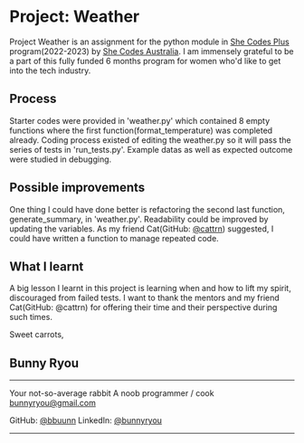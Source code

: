 # Project: Weather

Project Weather is an assignment for the python module in [She Codes Plus](https://shecodes.com.au/program/plus/) program(2022-2023) by [She Codes Australia](https://shecodes.com.au/). I am immensely grateful to be a part of this fully funded 6 months program for women who'd like to get into the tech industry.

## Process

Starter codes were provided in 'weather.py' which contained 8 empty functions where the first function(format_temperature) was completed already. Coding process existed of editing the weather.py so it will pass the series of tests in 'run_tests.py'. Example datas as well as expected outcome were studied in debugging.

## Possible improvements

One thing I could have done better is refactoring the second last function, generate_summary, in 'weather.py'. Readability could be improved by updating the variables. As my friend Cat(GitHub: [@cattrn](https://github.com/cattrn)) suggested, I could have written a function to manage repeated code.

## What I learnt

A big lesson I learnt in this project is learning when and how to lift my spirit, discouraged from failed tests. I want to thank the mentors and my friend Cat(GitHub: @cattrn) for offering their time and their perspective during such times.

Sweet carrots,

## **Bunny Ryou**

---

Your not-so-average rabbit
A noob programmer / cook
bunnyryou@gmail.com

GitHub: [@bbuunn](https://github.com/Bbuunn)
LinkedIn: [@bunnyryou](https://www.linkedin.com/in/bunnyryou/)

---
